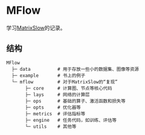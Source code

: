 # MFlow

学习[MatrixSlow](https://github.com/zc911/MatrixSlow)的记录。

## 结构

```
MFlow
  ├─ data          # 用于存放一些小的数据集、图像等资源
  ├─ example       # 书上的例子
  └─ mflow         # 对于MatrixSlow的“复现”
       ├─ core     # 计算图、节点等核心代码
       ├─ lays     # 网络的计算层
       ├─ ops      # 基础的算子、激活函数和损失等
       ├─ opts     # 优化器等
       ├─ metrics  # 评估指标等
       ├─ engine   # 任务代码，如训练、评估等
       └─ utils    # 其他等
```
